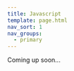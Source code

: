 ```yaml
---
title: Javascript
template: page.html
nav_sort: 1
nav_groups:
  - primary
---
```


Coming up soon...
